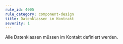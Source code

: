 ```yaml
---
rule_id: 4005
rule_category: component-design
title: Datenklassen im Kontrakt
severity: 1
---
```

Alle Datenklassen müssen im Kontakt definiert werden.


